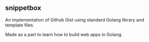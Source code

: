 ## snippetbox

An implementation of Github Gist using standard Golang library and template files.

Made as a part to learn how to build web apps in Golang.